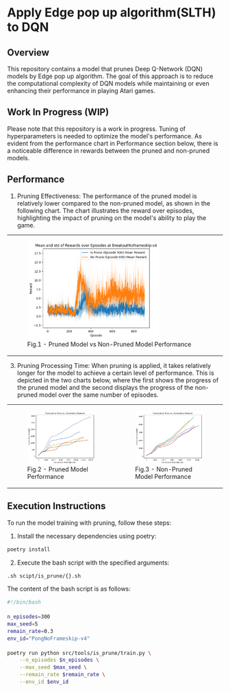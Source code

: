 # Apply Edge pop up algorithm(SLTH) to DQN

## Overview
This repository contains a model that prunes Deep Q-Network (DQN) models by Edge pop up algorithm. The goal of this approach is to reduce the computational complexity of DQN models while maintaining or even enhancing their performance in playing Atari games.

## Work In Progress (WIP)
Please note that this repository is a work in progress. Tuning of hyperparameters is needed to optimize the model's performance. As evident from the performance chart in Performance section below, there is a noticeable difference in rewards between the pruned and non-pruned models.

## Performance
1. Pruning Effectiveness: The performance of the pruned model is relatively lower compared to the non-pruned model, as shown in the following chart. The chart illustrates the reward over episodes, highlighting the impact of pruning on the model's ability to play the game. 

<table>
  <tr>
    <!-- Pruned Model vs  Non-Pruned Model-->
    <td>
      <figure>
        <img src="images/output2.png" alt="Performance" style="width:75%">
        <figcaption>Fig.1 - Pruned Model vs  Non-Pruned Model Performance</figcaption>
      </figure>
    </td>
  </tr>
</table>

3. Pruning Processing Time: When pruning is applied, it takes relatively longer for the model to achieve a certain level of performance. This is depicted in the two charts below, where the first shows the progress of the pruned model and the second displays the progress of the non-pruned model over the same number of episodes.

<table>
  <tr>
    <!-- Pruned Model Chart -->
    <td>
      <figure>
        <img src="images/is_prune_900.png" alt="Performance Chart - Pruned" style="width:100%">
        <figcaption>Fig.2 - Pruned Model Performance</figcaption>
      </figure>
    </td>
    <!-- Non-Pruned Model Chart -->
    <td>
      <figure>
        <img src="images/no_prune_900.png" alt="Performance Chart - Non-Pruned" style="width:100%">
        <figcaption>Fig.3 - Non-Pruned Model Performance</figcaption>
      </figure>
    </td>
  </tr>
</table>


## Execution Instructions
To run the model training with pruning, follow these steps:

1. Install the necessary dependencies using poetry:
```bash
poetry install
```

2. Execute the bash script with the specified arguments:
```bash
.sh scipt/is_prune/{}.sh
```

The content of the bash script is as follows:

```bash
#!/bin/bash

n_episodes=300
max_seed=5
remain_rate=0.3
env_id="PongNoFrameskip-v4"

poetry run python src/tools/is_prune/train.py \
    --n_episodes $n_episodes \
    --max_seed $max_seed \
    --remain_rate $remain_rate \
    --env_id $env_id
```
